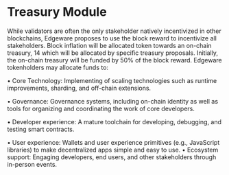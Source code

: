 # Treasury Module

While validators are often the only stakeholder natively incentivized in other blockchains, Edgeware proposes to use the block reward to incentivize all stakeholders. Block inflation will be allocated token towards an on-chain treasury, 14 which will be allocated by specific treasury proposals. Initially, the on-chain treasury will be funded by 50% of the block reward. Edgeware tokenholders may allocate funds to: 

• Core Technology: Implementing of scaling technologies such as runtime improvements, sharding, and off-chain extensions. 

• Governance: Governance systems, including on-chain identity as well as tools for organizing and coordinating the work of core developers. 

• Developer experience: A mature toolchain for developing, debugging, and testing smart contracts. 

• User experience: Wallets and user experience primitives \(e.g., JavaScript libraries\) to make decentralized apps simple and easy to use. • Ecosystem support: Engaging developers, end users, and other stakeholders through in-person events.

